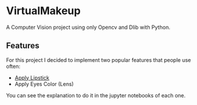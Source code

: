 # VirtualMakeup

A Computer Vision project using only Opencv and Dlib with Python.

## Features

For this project I decided to implement two popular features that people use often:

- [Apply Lipstick](https://github.com/cscovino/VirtualMakeup/blob/master/VirtualMakeup_ApplyLipstick.ipynb)
- Apply Eyes Color (Lens)

You can see the explanation to do it in the jupyter notebooks of each one.
